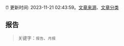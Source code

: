:alarm_clock: 更新时间: 2023-11-21 02:43:59。[文章来源](/README.md)、[文章分类](/TAGS.md)

## 报告


> 关键字：`报告`、`月报`



